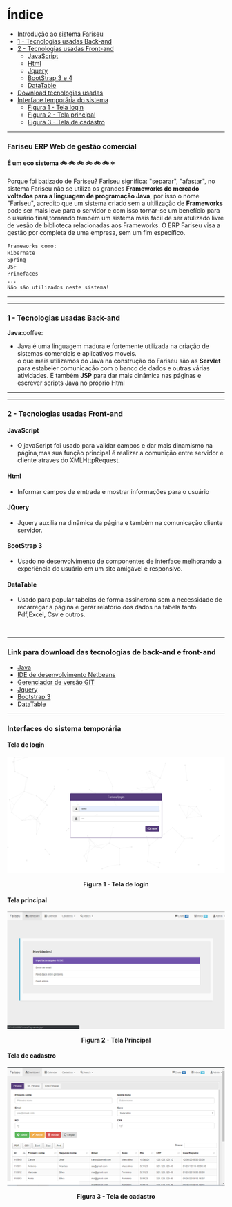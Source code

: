 # Índice
<ul>
  <li>
    <a href="https://github.com/HallefBruno/Fariseu/blob/master/README.md#--fariseu-erp-web-de-gest%C3%A3o-comercial">Introdução ao sistema Fariseu</a>
  </li>
  <li>
    <a href="https://github.com/HallefBruno/Fariseu/blob/master/README.md#1---tecnologias-usadas-back-and"> 1 - Tecnologias usadas Back-and</a>
  </li>
  <li>
    <a href="https://github.com/HallefBruno/Fariseu/blob/master/README.md#2---tecnologias-usadas-front-and"> 2 - Tecnologias usadas Front-and</a>
    <ul>
      <li>
        <a href="https://github.com/HallefBruno/Fariseu/blob/master/README.md#javascript"> JavaScript </a>
      </li>
      <li>
        <a href="https://github.com/HallefBruno/Fariseu/blob/master/README.md#html"> Html </a>
      </li>
      <li>
        <a href="https://github.com/HallefBruno/Fariseu/blob/master/README.md#jquery"> Jquery </a>
      </li>
      <li>
        <a href="https://github.com/HallefBruno/Fariseu/blob/master/README.md#bootstrap-3"> BootStrap 3 e 4 </a>
      </li>
      <li>
        <a href="https://github.com/HallefBruno/Fariseu/blob/master/README.md#datatable"> DataTable </a>
      </li>
    </ul>
  </li>
  <li>
    <a href="https://github.com/HallefBruno/Fariseu/blob/master/README.md#link-para-download-das-tecnologias-de-back-and-e-front-and">Download tecnologias usadas</a>
  </li>
  <li>
    <a href="https://github.com/HallefBruno/Fariseu/blob/master/README.md#interfaces-do-sistema-tempor%C3%A1ria">Interface temporária do sistema</a>
    <ul>
      <li>
        <a href="https://github.com/HallefBruno/Fariseu/blob/master/README.md#tela-de-login">Figura 1 - Tela login</a>
      </li>
      <li>
        <a href="https://github.com/HallefBruno/Fariseu/blob/master/README.md#tela-principal">Figura 2 - Tela principal</a>
      </li>
      <li>
        <a href="https://github.com/HallefBruno/Fariseu/blob/master/src/main/webapp/images/cad_pessoa.PNG">Figura 3 - Tela de cadastro</a>
      </li>
    </ul>
  </li>
</ul>

<hr>
<h3>
  Fariseu ERP Web de gestão comercial<br>
  
  #### É um eco sistema :bike: :bike: :bike: :bike: :bike: :bike:  :six_pointed_star:
</h3>
<p>Porque foi batizado de Fariseu? Fariseu significa: "separar", "afastar", no sistema Fariseu não se utiliza os grandes                     <strong>Frameworks do mercado voltados para a linguagem de programação Java</strong>, por isso o nome "Fariseu", acredito que um           sistema criado sem a ultilização de <strong>Frameworks</strong> pode ser mais leve para o servidor e com isso tornar-se um benefício     para o usuário final,tornando também um sistema mais fácil de ser atulizado livre de vesão de biblioteca relacionadas aos Frameworks.
  O ERP Fariseu visa a gestão por completa de uma empresa, sem um fim específico.
</p>

  ```
  Frameworks como:
  Hibernate
  Spring
  JSF
  Primefaces
  ...
  Não são utilizados neste sistema!
  ```
<hr>

<hr>
  <h3>1 - Tecnologias usadas Back-and</h3>
  <b>Java</b>:coffee:
<ul>
  <li>Java é uma linguagem madura e fortemente utilizada na criação de sistemas comerciais e aplicativos moveis.<br>
    o que mais utilizamos do Java na construção do Fariseu são as <b>Servlet</b> para estabeler comunicação com o banco de dados
    e outras várias atividades. E também <b>JSP</b> para dar mais dinâmica nas páginas e escrever scripts Java no próprio Html
  </li>
</ul>
<hr>

<hr>
<h3>2 - Tecnologias usadas Front-and</h3>
<h4>JavaScript</h4>
<ul>
   <li>
     O javaScript foi usado para validar campos e dar mais dinamismo na página,mas sua função principal é realizar a comunição entre        servidor e cliente atraves do XMLHttpRequest.
   </li>
 </ul> 
 
<h4>Html</h4>
<ul>
  <li>
    Informar campos de emtrada e mostrar informações para o usuário
  </li>
</ul>

<h4>JQuery</h4>
<ul>
  <li>
    Jquery auxilia na dinâmica da página e também na comunicação cliente servidor.
  </li>
</ul>

<h4>BootStrap 3</h4>
<ul>
  <li>
    Usado no desenvolvimento de componentes de interface melhorando a experiência do usuário em um site amigável e responsivo.
  </li>
</ul>

<h4>DataTable</h4>
<ul>
  <li>
    Usado para popular tabelas de forma assincrona sem a necessidade de recarregar a página e gerar relatorio dos dados na tabela tanto       Pdf,Excel, Csv e outros.
  </li>
</ul>
<br>
<hr>

### Link para download das tecnologias de back-and e front-and
* [Java](https://www.oracle.com/technetwork/java/javase/downloads/index.html)
* [IDE de desenvolvimento Netbeans](https://netbeans.org/downloads/)
* [Gerenciador de versão GIT](https://git-scm.com/downloads)
* [Jquery](https://jquery.com/download/)
* [Bootstrap 3](https://getbootstrap.com/docs/3.3/getting-started/#download)
* [DataTable](https://datatables.net/download/)
<hr>

### Interfaces do sistema temporária

#### Tela de login
![alt text](https://github.com/HallefBruno/Fariseu/blob/master/src/main/webapp/images/tela_login.PNG)
<p align="center">
  <b>Figura 1 - Tela de login</b>
</p>

#### Tela principal
![alt text](https://github.com/HallefBruno/Fariseu/blob/master/src/main/webapp/images/tela_principal.PNG)
<p align="center">
  <b>Figura 2 - Tela Principal</b>
</p>

#### Tela de cadastro
![alt text](https://github.com/HallefBruno/Fariseu/blob/master/src/main/webapp/images/cad_pessoa.PNG)
<p align="center">
  <b>Figura 3 - Tela de cadastro</b>
</p>

